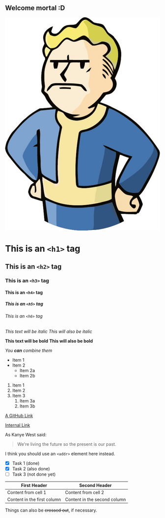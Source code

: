 ## Welcome mortal :D

![That's me :P](/images/vaultBoy.jpg)

# This is an `<h1>` tag
## This is an `<h2>` tag
### This is an `<h3>` tag
#### This is an `<h4>` tag
##### This is an `<h5>` tag
###### This is an `<h6>` tag

*This text will be italic*
_This will also be italic_

**This text will be bold**
__This will also be bold__

_You **can** combine them_

* Item 1
* Item 2
  * Item 2a
  * Item 2b

1. Item 1
1. Item 2
1. Item 3
   1. Item 3a
   1. Item 3b

[A GitHub Link](http://github.com)

[Internal Link](SignalSources.md)

As Kanye West said:

> We're living the future so
> the present is our past.

I think you should use an `<addr>` element here instead.

- [x] Task 1 (done)
- [x] Task 2 (also done)
- [ ] Task 3 (not done yet)

First Header | Second Header
------------ | -------------
Content from cell 1 | Content from cell 2
Content in the first column | Content in the second column

Things can also be ~~crossed out~~, if necessary.

